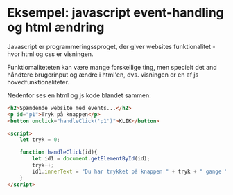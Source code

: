 # Eksempel: javascript event-handling og html ændring

Javascript er programmeringssproget, der giver websites funktionalitet -
hvor html og css er visningen.

Funktiomaliteteten kan være mange forskellige ting, men specielt det and håndtere brugerinput og ændre i html'en, dvs. visningen er en af js hovedfunktionaliteter.

Nedenfor ses en html og js kode blandet sammen:

```html
<h2>Spændende website med events...</h2>
<p id="p1">Tryk på knappen</p>
<button onclick="handleClick('p1')">KLIK</button>

<script>
    let tryk = 0;

    function handleClick(id){
        let id1 = document.getElementById(id);
        tryk++;
        id1.innerText = "Du har trykket på knappen " + tryk + " gange ";
    }
</script>
```

